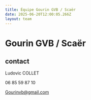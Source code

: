 ```yaml
---
title: Équipe Gourin GVB / Scaër
date: 2025-06-20T12:00:05.266Z
layout: team
---
```


# Gourin GVB / Scaër



## contact 

Ludovic COLLET

06 85 59 87 10

Gourinvb@gmail.com

